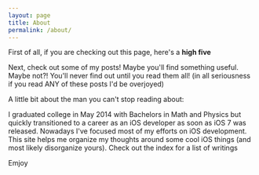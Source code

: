 ```yaml
---
layout: page
title: About
permalink: /about/
---
```


First of all, if you are checking out this page, here's a **high five**

Next, check out some of my posts! Maybe you'll find something useful. Maybe not?! You'll never find out until you read them all! (in all seriousness if you read ANY of these posts I'd be overjoyed)

A little bit about the man you can't stop reading about:

I graduated college in May 2014 with Bachelors in Math and Physics but quickly transitioned to a career as an iOS developer as soon as iOS 7 was released. Nowadays I've focused most of my efforts on iOS development. This site helps me organize my thoughts around some cool iOS things (and most likely disorganize yours). Check out the index for a list of writings

Emjoy

